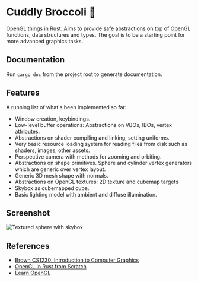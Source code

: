 # Cuddly Broccoli 🥦

OpenGL things in Rust. Aims to provide safe abstractions on top of OpenGL functions, data structures and types. The goal is to be
a starting point for more advanced graphics tasks.

## Documentation

Run `cargo doc` from the project root to generate documentation.

## Features

A running list of what's been implemented so far:

* Window creation, keybindings.
* Low-level buffer operations: Abstractions on VBOs, IBOs, vertex attributes.
* Abstractions on shader compiling and linking, setting uniforms.
* Very basic resource loading system for reading files from disk such as shaders, images, other assets.
* Perspective camera with methods for zooming and orbiting.
* Abstractions on shape primitives. Sphere and cylinder vertex generators which are generic over vertex layout.
* Generic 3D mesh shape with normals.
* Abstractions on OpenGL textures: 2D texture and cubemap targets
* Skybox as cubemapped cube.
* Basic lighting model with ambient and diffuse illumination.

## Screenshot

![Textured sphere with skybox](https://arundreli.ch/files/screenshot0.png)

## References

* [Brown CS1230: Introduction to Computer Graphics](http://cs.brown.edu/courses/cs123/)
* [OpenGL in Rust from Scratch](http://nercury.github.io/rust/opengl/tutorial/2018/02/08/opengl-in-rust-from-scratch-00-setup.html)
* [Learn OpenGL](https://learnopengl.com/)

